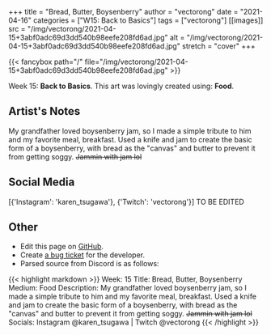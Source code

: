 +++
title =       "Bread, Butter, Boysenberry"
author =      "vectorong"
date =        "2021-04-16"
categories =  ["W15: Back to Basics"]
tags =        ["vectorong"]
[[images]]
                      src = "/img/vectorong/2021-04-15+3abf0adc69d3dd540b98eefe208fd6ad.jpg"
                      alt = "/img/vectorong/2021-04-15+3abf0adc69d3dd540b98eefe208fd6ad.jpg"
                      stretch = "cover"
+++


{{< fancybox path="/" file="/img/vectorong/2021-04-15+3abf0adc69d3dd540b98eefe208fd6ad.jpg" >}}


Week 15: **Back to Basics**. This art was lovingly created using: **Food**.

## Artist's Notes

My grandfather loved boysenberry jam, so I made a simple tribute to him and my favorite meal, breakfast. Used a knife and jam to create the basic form of a boysenberry, with bread as the "canvas" and butter to prevent it from getting soggy. ~~Jammin with jam lol~~

## Social Media

[{'Instagram': 'karen_tsugawa'}, {'Twitch': 'vectorong'}] TO BE EDITED

## Other

- Edit this page on [GitHub](https://github.com/teaminkling/web-refresh/edit/main/blog/content/blog/vectorong-week-15-78d8.md).
- Create [a bug ticket](https://github.com/teaminkling/web-refresh/issues/new?assignees=&labels=bug&template=problem-report.md&title=) for the developer.
- Parsed source from Discord is as follows:

{{< highlight markdown >}}
Week: 15
Title: Bread, Butter, Boysenberry
Medium: Food
Description: My grandfather loved boysenberry jam, so I made a simple tribute to him and my favorite meal, breakfast. Used a knife and jam to create the basic form of a boysenberry, with bread as the "canvas" and butter to prevent it from getting soggy. ~~Jammin with jam lol~~
Socials: Instagram @karen_tsugawa  |  Twitch @vectorong
{{< /highlight >}}